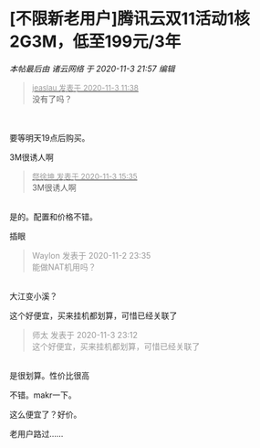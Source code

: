# [不限新老用户]腾讯云双11活动1核2G3M，低至199元/3年


<i class="pstatus"> 本帖最后由 诸云网络 于 2020-11-3 21:57 编辑 </i><br />
<div class="quote"><blockquote><font size="2"><a href="https://www.hostloc.com/forum.php?mod=redirect&amp;goto=findpost&amp;pid=9394175&amp;ptid=761440" target="_blank"><font color="#999999">jeaslau 发表于 2020-11-3 11:38</font></a></font><br />
没有了吗？</blockquote></div><br />
<br />
要等明天19点后购买。

3M很诱人啊

<div class="quote"><blockquote><font size="2"><a href="https://www.hostloc.com/forum.php?mod=redirect&amp;goto=findpost&amp;pid=9395621&amp;ptid=761440" target="_blank"><font color="#999999">祭徐坤 发表于 2020-11-3 15:35</font></a></font><br />
3M很诱人啊</blockquote></div><br />
是的。配置和价格不错。

插眼

<div class="quote"><blockquote><font color="#999999">Waylon 发表于 2020-11-2 23:35</font><br />
<font color="#999999">能做NAT机用吗？</font></blockquote></div><br />
大江变小溪？

这个好便宜，买来挂机都划算，可惜已经关联了

<div class="quote"><blockquote><font color="#999999">师太 发表于 2020-11-3 23:12</font><br />
<font color="#999999">这个好便宜，买来挂机都划算，可惜已经关联了</font></blockquote></div><br />
是很划算。性价比很高

不错。makr一下。

这么便宜了？好价。

老用户路过……
